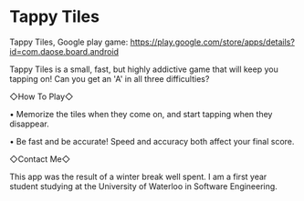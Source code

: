 # Tappy Tiles
Tappy Tiles, Google play game: https://play.google.com/store/apps/details?id=com.daose.board.android

Tappy Tiles is a small, fast, but highly addictive game that will keep you tapping on! Can you get an 'A' in all three difficulties?

◇How To Play◇

• Memorize the tiles when they come on, and start tapping when they disappear.

• Be fast and be accurate! Speed and accuracy both affect your final score.


◇Contact Me◇

This app was the result of a winter break well spent. I am a first year student studying at the University of Waterloo in Software Engineering.
